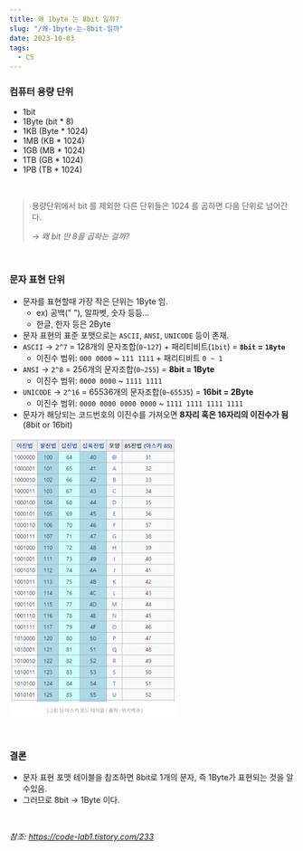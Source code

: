 ```yaml
---
title: 왜 1byte 는 8bit 일까?
slug: "/왜-1byte-는-8bit-일까"
date: 2023-10-03
tags:
  - CS
---
```


### 컴퓨터 용량 단위

- 1bit
- 1Byte (bit * 8)
- 1KB (Byte * 1024)
- 1MB (KB * 1024)
- 1GB (MB * 1024)
- 1TB (GB * 1024)
- 1PB (TB * 1024)

<br>

> 용량단위에서 bit 를 제외한 다른 단위들은 1024 를 곱하면 다음 단위로 넘어간다.
> 
> → _왜 bit 만 8을 곱하는 걸까?_
 
<br>

### 문자 표현 단위

- 문자를 표현할때 가장 작은 단위는 1Byte 임.
    - ex) 공백(" "), 알파벳, 숫자 등등…
    - 한글, 한자 등은 2Byte
- 문자 표현의 표준 포맷으로는 `ASCII`, `ANSI`, `UNICODE` 등이 존재.
- `ASCII` → `2^7` = 128개의 문자조합(`0~127`) + 패리티비트(`1bit`) = **`8bit` = `1Byte`**
    - 이진수 범위: `000 0000` ~ `111 1111` + 패리티비트 `0 ~ 1`
- `ANSI` → `2^8` = 256개의 문자조합(`0~255`) = **8bit = 1Byte**
    - 이진수 범위: `0000 0000` ~ `1111 1111`
- `UNICODE` → `2^16` = 65536개의 문자조합(`0~65535`) = **16bit = 2Byte**
    - 이진수 범위: `0000 0000 0000 0000` ~ `1111 1111 1111 1111`
- 문자가 해당되는 코드번호의 이진수를 가져오면 **8자리 혹은 16자리의 이진수가 됨** (8bit or 16bit)
    
![ascii-code-table](img1.png "ascii-code-table")

<br> 

### 결론

- 문자 표현 포맷 테이블을 참조하면 8bit로 1개의 문자, 즉 1Byte가 표현되는 것을 알수있음.
- 그러므로 8bit → 1Byte 이다.

<br>

_참조: https://code-lab1.tistory.com/233_